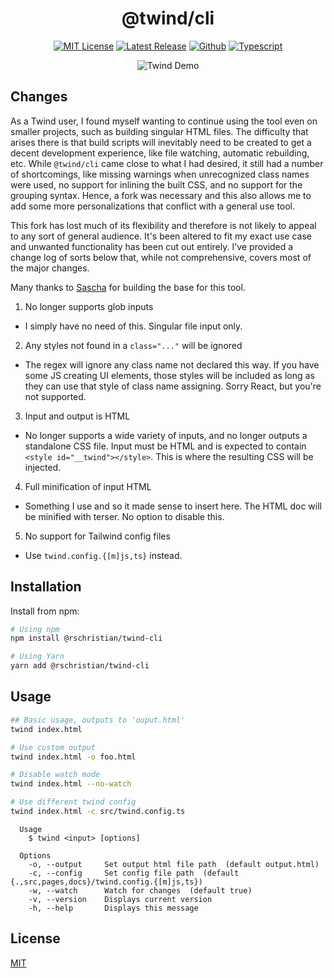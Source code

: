 <div align="center">

# @twind/cli

[![MIT License](https://flat.badgen.net/github/license/tw-in-js/twind-cli)](https://github.com/tw-in-js/twind-cli/blob/main/LICENSE)
[![Latest Release](https://flat.badgen.net/npm/v/@twind/cli?icon=npm&label&cache=10800&color=blue)](https://www.npmjs.com/package/@twind/cli)
[![Github](https://flat.badgen.net/badge/icon/tw-in-js%2Ftwind-cli?icon=github&label)](https://github.com/tw-in-js/twind-cli)
[![Typescript](https://flat.badgen.net/badge/icon/included?icon=typescript&label)](https://unpkg.com/browse/@twind/cli/cli.d.ts)

![Twind Demo](https://raw.githubusercontent.com/tw-in-js/twind-cli/main/assets/demo.gif)

</div>

## Changes

As a Twind user, I found myself wanting to continue using the tool even on smaller projects, such as building singular HTML files. The difficulty that arises there is that build scripts will inevitably need to be created to get a decent development experience, like file watching, automatic rebuilding, etc. While `@twind/cli` came close to what I had desired, it still had a number of shortcomings, like missing warnings when unrecognized class names were used, no support for inlining the built CSS, and no support for the grouping syntax. Hence, a fork was necessary and this also allows me to add some more personalizations that conflict with a general use tool.

This fork has lost much of its flexibility and therefore is not likely to appeal to any sort of general audience. It's been altered to fit my exact use case and unwanted functionality has been cut out entirely. I've provided a change log of sorts below that, while not comprehensive, covers most of the major changes.

Many thanks to [Sascha](https://github.com/sastan) for building the base for this tool.

1. No longer supports glob inputs
  - I simply have no need of this. Singular file input only.
2. Any styles not found in a `class="..."` will be ignored
  - The regex will ignore any class name not declared this way. If you have some JS creating UI elements, those styles will be included as long as they can use that style of class name assigning. Sorry React, but you're not supported.
3. Input and output is HTML
  - No longer supports a wide variety of inputs, and no longer outputs a standalone CSS file. Input must be HTML and is expected to contain `<style id="__twind"></style>`. This is where the resulting CSS will be injected.
4. Full minification of input HTML
  - Something I use and so it made sense to insert here. The HTML doc will be minified with terser. No option to disable this.
5. No support for Tailwind config files
  - Use `twind.config.{[m]js,ts}` instead.

## Installation

Install from npm:

```sh
# Using npm
npm install @rschristian/twind-cli

# Using Yarn
yarn add @rschristian/twind-cli
```

## Usage

```bash
## Basic usage, outputs to 'ouput.html'
twind index.html

# Use custom output
twind index.html -o foo.html

# Disable watch mode
twind index.html --no-watch

# Use different twind config
twind index.html -c src/twind.config.ts
```

```
  Usage
    $ twind <input> [options]

  Options
    -o, --output     Set output html file path  (default output.html)
    -c, --config     Set config file path  (default {.,src,pages,docs}/twind.config.{[m]js,ts})
    -w, --watch      Watch for changes  (default true)
    -v, --version    Displays current version
    -h, --help       Displays this message
```

## License

[MIT](https://github.com/tw-in-js/cli/blob/main/LICENSE)
